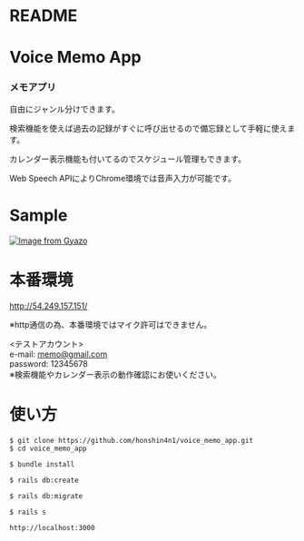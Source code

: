 # README


# Voice Memo App
### メモアプリ

自由にジャンル分けできます。

検索機能を使えば過去の記録がすぐに呼び出せるので備忘録として手軽に使えます。

カレンダー表示機能も付いてるのでスケジュール管理もできます。

Web Speech APIによりChrome環境では音声入力が可能です。

# Sample

[![Image from Gyazo](https://i.gyazo.com/c729c8758fc627a8fab0c2c4e443b884.gif)](https://gyazo.com/c729c8758fc627a8fab0c2c4e443b884)

# 本番環境

http://54.249.157.151/

※http通信の為、本番環境ではマイク許可はできません。


<テストアカウント>   
  e-mail: memo@gmail.com  
  password: 12345678  
  ※検索機能やカレンダー表示の動作確認にお使いください。
  

# 使い方

 `$ git clone https://github.com/honshin4n1/voice_memo_app.git`
 `                                                            `
 `$ cd voice_memo_app`

 `$ bundle install`

 `$ rails db:create`

 `$ rails db:migrate`

 `$ rails s`

 ` http://localhost:3000 ` 
  
                                                                






